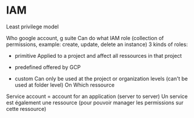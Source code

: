 
# IAM
Least privilege model

Who
google account, g suite
Can do what
IAM role (collection of permissions, example: create, update, delete an instance)
3 kinds of roles:
- primitive
Applied to a project and affect all ressources in that project
- predefined
offered by GCP

- custom
Can only be used at the project or organization levels (can't be used at folder level)
On Which ressource

Service account = account for an application (server to server)
Un service est également une ressource (pour pouvoir manager les permissions sur cette ressource)



